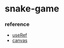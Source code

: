 # snake-game
### reference
- [useRef](https://qiita.com/cheez921/items/9a5659f4b94662b4fd1e)
- [canvas](https://qiita.com/manten120/items/86c087b937708697acec)
